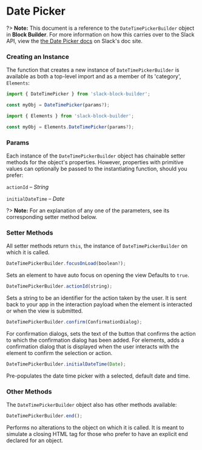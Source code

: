 # Date Picker

?> **Note:** This document is a reference to the `DateTimePickerBuilder` object in **Block Builder**. For more information on how this carries over to the Slack API, view the [the Date Picker docs](https:&#x2F;&#x2F;api.slack.com&#x2F;reference&#x2F;block-kit&#x2F;block-elements#datetimepicker) on Slack's doc site.

### Creating an Instance 

The function that creates a new instance of `DateTimePickerBuilder` is available as both a top-level import and as a member of its 'category', `Elements`:

```javascript
import { DateTimePicker } from 'slack-block-builder';

const myObj = DateTimePicker(params?);

```

```javascript
import { Elements } from 'slack-block-builder';

const myObj = Elements.DateTimePicker(params?);
```

### Params

Each instance of the `DateTimePickerBuilder` object has chainable setter methods for the object's properties. However, properties with primitive values can optionally be passed to the instantiating function, should you prefer:

`actionId` – *String*

`initialDateTime` – *Date*


?> **Note:** For an explanation of any one of the parameters, see its corresponding setter method below.

### Setter Methods

All setter methods return `this`, the instance of `DateTimePickerBuilder` on which it is called.

```javascript
DateTimePickerBuilder.focusOnLoad(boolean?);
```

Sets an element to have auto focus on opening the view Defaults to `true`.
```javascript
DateTimePickerBuilder.actionId(string);
```

Sets a string to be an identifier for the action taken by the user. It is sent back to your app in the interaction payload when the element is interacted or when the view is submitted. 
```javascript
DateTimePickerBuilder.confirm(ConfirmationDialog);
```

For confirmation dialogs, sets the text of the button that confirms the action to which the confirmation dialog has been added. For elements, adds a confirmation dialog that is displayed when the user interacts with the element to confirm the selection or action. 
```javascript
DateTimePickerBuilder.initialDateTime(Date);
```

Pre-populates the date time picker with a selected, default date and time. 

### Other Methods

The `DateTimePickerBuilder` object also has other methods available:

```javascript
DateTimePickerBuilder.end();
```

Performs no alterations to the object on which it is called. It is meant to simulate a closing HTML tag for those who prefer to have an explicit end declared for an object. 
